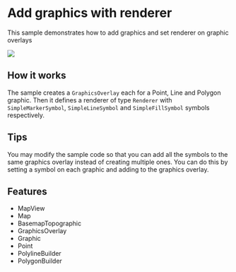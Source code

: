 # Add graphics with renderer

This sample demonstrates how to add graphics and set renderer on graphic overlays

![](capture.png)

## How it works

The sample creates a `GraphicsOverlay` each for a Point, Line and Polygon graphic. Then it defines a renderer of type `Renderer` with `SimpleMarkerSymbol`, `SimpleLineSymbol` and `SimpleFillSymbol` symbols respectively.  

## Tips

You may modify the sample code so that you can add all the symbols to the same graphics overlay instead of creating multiple ones.  You can do this by setting a symbol on each graphic and adding to the graphics overlay.  


## Features
- MapView
- Map
- BasemapTopographic
- GraphicsOverlay
- Graphic
- Point
- PolylineBuilder
- PolygonBuilder




